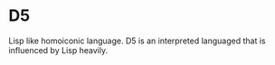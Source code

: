 # D5
Lisp like homoiconic language.
D5 is an interpreted languaged that is influenced by Lisp heavily.

